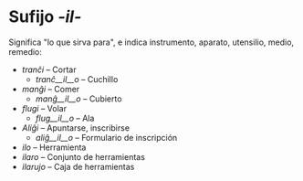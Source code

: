 # Sufijo *-il-*

Significa "lo que sirva para", e indica instrumento, aparato, utensilio, medio, remedio:

- *tranĉi* – Cortar
	- *tranĉ__il__o* – Cuchillo
- *manĝi* – Comer
	- *manĝ__il__o* – Cubierto
- *flugi* – Volar
	- *flug__il__o* – Ala
- *Aliĝi* – Apuntarse, inscribirse
	- *aliĝ__il__o* – Formulario de inscripción
- *ilo* – Herramienta
- *ilaro* – Conjunto de herramientas
- *ilarujo* – Caja de herramientas
